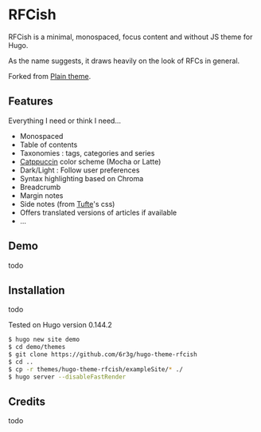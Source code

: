 # RFCish

RFCish is a minimal, monospaced, focus content and without JS theme for Hugo.

As the name suggests, it draws heavily on the look of RFCs in general.

Forked from [Plain theme](https://github.com/AngeloR/plain-hugo-theme).

## Features

Everything I need or think I need...

- Monospaced
- Table of contents
- Taxonomies : tags, categories and series
- [Catppuccin](https://catppuccin.com/) color scheme (Mocha or Latte)
- Dark/Light : Follow user preferences 
- Syntax highlighting based on Chroma
- Breadcrumb
- Margin notes
- Side notes (from [Tufte](https://edwardtufte.github.io/tufte-css/)'s css) 
- Offers translated versions of articles if available
- ...

## Demo

todo

## Installation

todo

Tested on Hugo version 0.144.2

```bash
$ hugo new site demo
$ cd demo/themes
$ git clone https://github.com/6r3g/hugo-theme-rfcish
$ cd ..
$ cp -r themes/hugo-theme-rfcish/exampleSite/* ./
$ hugo server --disableFastRender
```

## Credits

todo